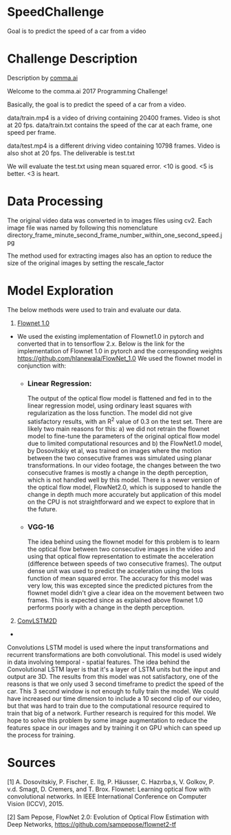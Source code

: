 # SpeedChallenge
Goal is to predict the speed of a car from a video

# Challenge Description
Description by [comma.ai](comma.ai)

  Welcome to the comma.ai 2017 Programming Challenge!

  Basically, the goal is to predict the speed of a car from a video.

  data/train.mp4 is a video of driving containing 20400 frames. Video is shot at 20 fps.
  data/train.txt contains the speed of the car at each frame, one speed per frame.

  data/test.mp4 is a different driving video containing 10798 frames. Video is also shot at 20 fps.
  The deliverable is test.txt

  We will evaluate the test.txt using mean squared error. <10 is good. <5 is better. <3 is heart.

# Data Processing
The original video data was converted in to images files using cv2. Each image file was named by following this nomenclature directory_frame_minute_second_frame_number_within_one_second_speed.jpg

The method used for extracting images also has an option to reduce the size of the original images by setting the rescale_factor

# Model Exploration
The below methods were used to train and evaluate our data.

1) [Flownet 1.0](https://arxiv.org/abs/1504.06852)

* We used the existing implementation of Flownet1.0 in pytorch and converted that in to tensorflow 2.x. Below is the link for the implementation of Flownet 1.0 in pytorch and the corresponding weights https://github.com/hlanewala/FlowNet_1.0
We used the flownet model in conjunction with:
  -  ### Linear Regression:
      The output of the optical flow model is flattened and fed in to the linear regression model, using ordinary least squares with regularization as the loss function. The model did not give satisfactory results, with an R<sup>2</sup> value of 0.3 on the test set. There are likely two main reasons for this: a) we did not retrain the flownet model to fine-tune the parameters of the original optical flow model due to limited computational resources and b) the FlowNet1.0 model, by Dosovitskiy et al, was trained on images where the motion between the two consecutive frames was simulated using planar transformations. In our video footage, the changes between the two consecutive frames is mostly a change in the depth perception, which is not handled well by this model. There is a newer version of the optical flow model, FlowNet2.0, which is supposed to handle the change in depth much more accurately but application of this model on the CPU is not straightforward and we expect to explore that in the future. 

  - ### VGG-16
    The idea behind using the flownet model for this problem is to learn the optical flow between two consecutive images in the video and using that optical flow representation to estimate the acceleration (difference between speeds of two consecutive frames). The output dense unit was used to predict the acceleration using the loss function of mean squared error. The accuracy for this model was very low, this was excepted since the predicted pictures from the flownet model didn't give a clear idea on the movement between two frames. This is expected since as explained above flownet 1.0 performs poorly with a change in the depth perception.

2) [ConvLSTM2D](https://keras.io/api/layers/recurrent_layers/conv_lstm2d/)
+
Convolutions LSTM model is used where the input transformations and recurrent transformations are both convolutional. This model is used widely in data involving temporal - spatial features. The idea behind the Convolutional LSTM layer is that it's a layer of LSTM units but the input and output are 3D. 
The results from this model was not satisfactory, one of the reasons is that we only used 3 second timeframe to predict the speed of the car. This 3 second window is not enough to fully train the model. We could have increased our time dimension to include a 10 second clip of our video, but that was hard to train due to the computational resource required to train that big of a network. Further research is required for this model. We hope to solve this problem by some image augmentation to reduce the features space in our images and by training it on GPU which can speed up the process for training. 


# Sources
[1] A. Dosovitskiy, P. Fischer, E. Ilg, P. Häusser, C. Hazırba¸s, V. Golkov, P. v.d. Smagt, D. Cremers, and T. Brox. Flownet: Learning optical flow with convolutional networks. In IEEE International Conference on Computer Vision (ICCV), 2015.

[2] Sam Pepose, FlowNet 2.0: Evolution of Optical Flow Estimation with Deep Networks, https://github.com/sampepose/flownet2-tf



